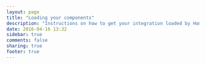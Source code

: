```yaml
---
layout: page
title: "Loading your components"
description: "Instructions on how to get your integration loaded by Home Assistant."
date: 2016-04-16 13:32
sidebar: true
comments: false
sharing: true
footer: true
---
```


<script>
window.location = 'https://developers.home-assistant.io/docs/en/creating_component_loading.html';
</script>
